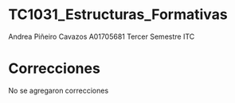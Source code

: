 # TC1031_Estructuras_Formativas

Andrea Piñeiro Cavazos
A01705681
Tercer Semestre
ITC


# Correcciones

No se agregaron correcciones
